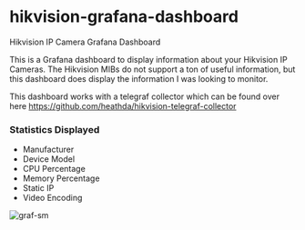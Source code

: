 # hikvision-grafana-dashboard
Hikvision IP Camera Grafana Dashboard

This is a Grafana dashboard to display information about your Hikvision IP Cameras.  The Hikvision MIBs do not support a ton of useful information, but this dashboard does display the information I was looking to monitor.  

This dashboard works with a telegraf collector which can be found over here https://github.com/heathda/hikvision-telegraf-collector

### Statistics Displayed
- Manufacturer
- Device Model
- CPU Percentage
- Memory Percentage
- Static IP
- Video Encoding

![graf-sm](https://user-images.githubusercontent.com/71768221/95124108-f2df4b00-0720-11eb-93e8-211e0a8ca831.png)
